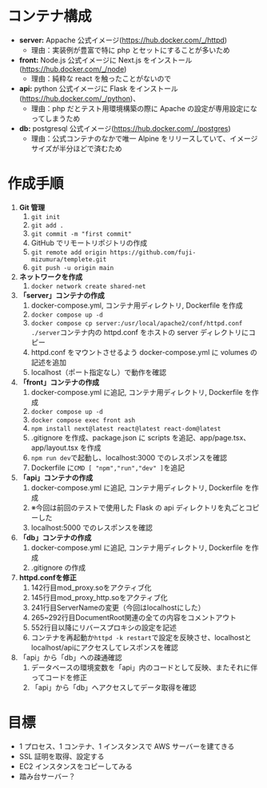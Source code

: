 # コンテナ構成

-   **server:** Appache 公式イメージ(https://hub.docker.com/_/httpd)
    -   理由：実装例が豊富で特に php とセットにすることが多いため
-   **front:** Node.js 公式イメージに Next.js をインストール(https://hub.docker.com/_/node)
    -   理由：純粋な react を触ったことがないので
-   **api:** python 公式イメージに Flask をインストール(https://hub.docker.com/_/python)、
    -   理由：php だとテスト用環境構築の際に Apache の設定が専用設定になってしまうため
-   **db:** postgresql 公式イメージ(https://hub.docker.com/_/postgres)
    -   理由：公式コンテナのなかで唯一 Alpine をリリースしていて、イメージサイズが半分ほどで済むため

# 作成手順

1.  **Git 管理**
    1. `git init`
    2. `git add .`
    3. `git commit -m "first commit"`
    4. GitHub でリモートリポジトリの作成
    5. `git remote add origin https://github.com/fuji-mizumura/templete.git`
    6. `git push -u origin main`
2.  **ネットワークを作成**
    1. `docker network create shared-net`
3.  **「server」コンテナの作成**
    1. docker-compose.yml, コンテナ用ディレクトリ, Dockerfile を作成
    2. `docker compose up -d`
    3. `docker compose cp server:/usr/local/apache2/conf/httpd.conf ./server`コンテナ内の httpd.conf をホストの server ディレクトリにコピー
    4. httpd.conf をマウントさせるよう docker-compose.yml に volumes の記述を追加
    5. localhost（ポート指定なし）で動作を確認
4.  **「front」コンテナの作成**
    1. docker-compose.yml に追記, コンテナ用ディレクトリ, Dockerfile を作成
    2. `docker compose up -d`
    3. `docker compose exec front ash`
    4. `npm install next@latest react@latest react-dom@latest`
    5. .gitignore を作成、package.json に scripts を追記、app/page.tsx、app/layout.tsx を作成
    6. `npm run dev`で起動し、localhost:3000 でのレスポンスを確認
    7. Dockerfile に`CMD [ "npm","run","dev" ]`を追記
5.  **「api」コンテナの作成**
    1. docker-compose.yml に追記, コンテナ用ディレクトリ, Dockerfile を作成
    2. ※今回は前回のテストで使用した Flask の api ディレクトリを丸ごとコピーした
    3. localhost:5000 でのレスポンスを確認
6.  **「db」コンテナの作成**
    1. docker-compose.yml に追記, コンテナ用ディレクトリ, Dockerfile を作成
    2. .gitignore の作成
7. **httpd.confを修正**
   1. 142行目mod_proxy.soをアクティブ化
   2. 145行目mod_proxy_http.soをアクティブ化
   3. 241行目ServerNameの変更（今回はlocalhostにした）
   4. 265~292行目DocumentRoot関連の全ての内容をコメントアウト
   5. 552行目以降にリバースプロキシの設定を記述
   6. コンテナを再起動か`httpd -k restart`で設定を反映させ、localhostとlocalhost/apiにアクセスしてレスポンスを確認
8. 「api」から「db」への疎通確認
   1. データベースの環境変数を「api」内のコードとして反映、またそれに伴ってコードを修正
   2. 「api」から「db」へアクセスしてデータ取得を確認

# 目標

-   1 プロセス、1 コンテナ、1 インスタンスで AWS サーバーを建てきる
-   SSL 証明を取得、設定する
-   EC2 インスタンスをコピーしてみる
-   踏み台サーバー？
